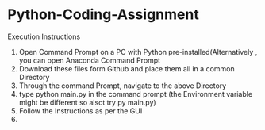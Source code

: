 # Python-Coding-Assignment
Execution Instructions
  1. Open Command Prompt on a PC with Python pre-installed(Alternatively , you can open Anaconda Command Prompt
  2. Download these files form Github and place them all in a common Directory
  3. Through the command Prompt, navigate to the above Directory
  4. type python main.py in the command prompt (the Environment variable might be different so alsot try py main.py)
  5. Follow the Instructions as per the GUI
  6. 
